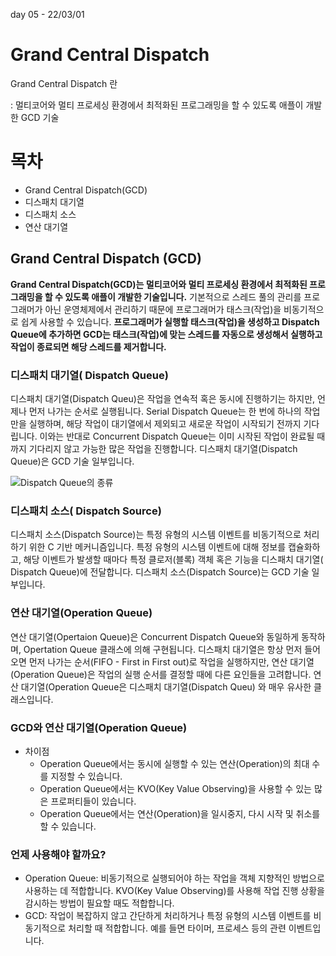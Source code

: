 day 05 - 22/03/01

# Grand Central Dispatch

Grand Central Dispatch 란

: 멀티코어와 멀티 프로세싱 환경에서 최적화된 프로그래밍을 할 수 있도록 애플이 개발한 GCD 기술

# 목차

- Grand Central Dispatch(GCD)
- 디스패치 대기열
- 디스패치 소스
- 연산 대기열

## Grand Central Dispatch (GCD)

**Grand Central Dispatch(GCD)는 멀티코어와 멀티 프로세싱 환경에서 최적화된 프로그래밍을 할 수 있도록 애플이 개발한 기술입니다.** 기본적으로 스레드 풀의 관리를 프로그래머가 아닌 운영체제에서 관리하기 때문에 프로그래머가 태스크(작업)을 비동기적으로 쉽게 사용할 수 있습니다. **프로그래머가 실행할 태스크(작업)을 생성하고 Dispatch Queue에 추가하면 GCD는 태스크(작업)에 맞는 스레드를 자동으로 생성해서 실행하고 작업이 종료되면 해당 스레드를 제거합니다.**

### 디스패치 대기열( Dispatch Queue)

디스패치 대기열(Dispatch Queu)은 작업을 연속적 혹은 동시에 진행하기는 하지만, 언제나 먼저 나가는 순서로 실행됩니다. Serial Dispatch Queue는 한 번에 하나의 작업만을 실행하며, 해당 작업이 대기열에서 제외되고 새로운 작업이 시작되기 전까지 기다립니다. 이와는 반대로 Concurrent Dispatch Queue는 이미 시작된 작업이 완료될 때까지 기다리지 않고 가능한 많은 작업을 진행합니다. 디스패치 대기열(Dispatch Queue)은 GCD 기술 일부입니다.


![Dispatch Queue의 종류](https://cphinf.pstatic.net/mooc/20180130_124/1517302218216hO5JE_PNG/159_0.png)


### 디스패치 소스( Dispatch Source)

디스패치 소스(Dispatch Source)는 특정 유형의 시스템 이벤트를 비동기적으로 처리하기 위한 C 기반 메커니즘입니다. 특정 유형의 시스템 이벤트에 대해 정보를 캡슐화하고, 해당 이벤트가 발생할 때마다 특정 클로저(블록) 객체 혹은 기능을 디스패치 대기열( Dispatch Queue)에 전달합니다. 디스패치 소스(Dispatch Source)는 GCD 기술 일부입니다.

### 연산 대기열(Operation Queue)

연산 대기열(Opertaion Queue)은 Concurrent Dispatch Queue와 동일하게 동작하며, Opertation Queue 클래스에 의해 구현됩니다. 디스패치 대기열은 항상 먼저 들어오면 먼저 나가는 순서(FIFO - First in First out)로 작업을 실행하지만, 연산 대기열(Operation Queue)은 작업의 실행 순서를 결정할 때에 다른 요인들을 고려합니다. 연산 대기열(Operation Queue은 디스패치 대기열(Dispatch Queu) 와 매우 유사한 클래스입니다.

### GCD와 연산 대기열(Operation Queue)

- 차이점
    - Operation Queue에서는 동시에 실행할 수 있는 연산(Operation)의 최대 수를 지정할 수 있습니다.
    - Operation Queue에서는 KVO(Key Value Observing)을 사용할 수 있는 많은 프로퍼티들이 있습니다.
    - Operation Queue에서는 연산(Operation)을 일시중지, 다시 시작 및 취소를 할 수 있습니다.

### 언제 사용해야 할까요?

- Operation Queue: 비동기적으로 실행되어야 하는 작업을 객체 지향적인 방법으로 사용하는 데 적합합니다.
KVO(Key Value Observing)를 사용해 작업 진행 상황을 감시하는 방법이 필요할 때도 적합합니다.
- GCD: 작업이 복잡하지 않고 간단하게 처리하거나 특정 유형의 시스템 이벤트를 비동기적으로 처리할 때 적합합니다. 예를 들면 타이머, 프로세스 등의 관련 이벤트입니다.

